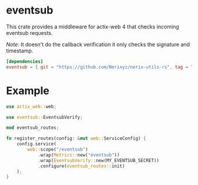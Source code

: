 # eventsub

This crate provides a middleware for actix-web 4 that checks incoming eventsub requests.

_Note_: It doesn't do the callback verification it only checks the signature and timestamp.

```toml
[dependencies]
eventsub = { git = "https://github.com/Nerixyz/nerix-utils-rs", tag = "eventsub-v0.1.0" }
```

# Example 

```rust
use actix_web::web;

use eventsub::EventsubVerify;

mod eventsub_routes;

fn register_routes(config: &mut web::ServiceConfig) {
    config.service(
        web::scope("/eventsub")
            .wrap(Metrics::new("eventsub"))
            .wrap(EventsubVerify::new(MY_EVENTSUB_SECRET))
            .configure(eventsub_routes::init)
    );
}

```
